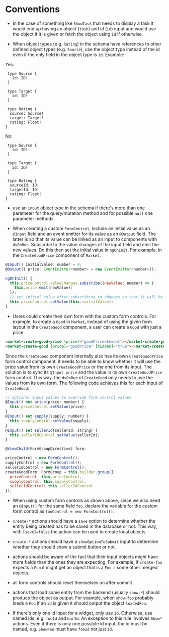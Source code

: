 Conventions
===========

- In the case of something like `ShowTask` that needs to display a task it would
  end up having an object (`task`) and id (`id`) input and would use the object
  if it is given or fetch the object using `id` if otherwise.

- When object types (e.g. `Rating`) in the schema have references to other
  defined object types (e.g. `Source`), use the object type instead of the id
  even if the only field in the object type is `id`. Example:

Yes:
```
 type Source {
   id: ID!
 }
 
 type Target {
   id: ID!
 }
 
 type Rating {
  source: Source!
  target: Target!
  rating: Float!
}
```
 No:
```
 type Source {
   id: ID!
 }
 
 type Target {
   id: ID!
 }
 
 type Rating {
  sourceId: ID!
  targetId: ID!
  rating: Float!
}
 ```

- use an `input` object type in the schema if there's more than one parameter
  for the query/mutation method and for possible `null` one parameter methods.

- When creating a custom `FormControl`, include an initial value as an `@Input`
  field and an event emitter for its value as an `@Output` field. The latter is
  so that its value can be linked as an input to components with `dvOnRun`.
  Subscribe to the value changes of the input field and emit the new values.
  Do this then set the initial value in `ngOnInit`. For example, in the
  `CreateGoodPrice` component of `Market`:
```javascript
@Input() initialValue: number = 0;
@Output() price: EventEmitter<number> = new EventEmitter<number>();

ngOnInit() {
  this.priceControl.valueChanges.subscribe((newValue: number) => {
    this.price.emit(newValue);
  });
  // set initial value after subscribing to changes so that it will be emitted
  this.priceControl.setValue(this.initialValue);
}
```

- Users could create their own form with the custom form controls. For example,
  to create a `Good` in `Market`, instead of using the given form layout in the
  `CreateGood` component, a user can create a `Good` with just a price:
```html
<market-create-good-price (price)="goodPrice=$event"></market-create-good-price>
<market-create-good [price]="goodPrice" [hidden]="true"></market-create-good>
```
Since the `CreateGood` component internally also has its own `CreateGoodPrice`
form control component, it needs to be able to know whether it will use the
price value from its own `CreateGoodPrice` or the one from its input. The
solution is to sync its `@Input price` and the value in its own
`CreateGoodPrice` form control. This way, the `dvOnRun` of `CreateGood` only
needs to use the values from its own form. The following code achieves this for
each input of `CreateGood`:
```javascript
// optional input values to override form control values
@Input() set price(price: number) {
  this.priceControl.setValue(price);
}
@Input() set supply(supply: number) {
  this.supplyControl.setValue(supply);
}
@Input() set sellerId(sellerId: string) {
  this.sellerIdControl.setValue(sellerId);
}

@ViewChild(FormGroupDirective) form;

priceControl = new FormControl();
supplyControl = new FormControl();
sellerIdControl = new FormControl();
createGoodForm: FormGroup = this.builder.group({
  priceControl: this.priceControl,
  supplyControl: this.supplyControl,
  sellerIdControl: this.sellerIdControl
});
```

- When using custom form controls as shown above, since we also need an
  `@Input()` for the same field `foo`, declare the variable for the custom form
  control as `fooControl = new FormControl()`.

- `create-*` actions should have a `save` option to determine whether the
  entity being created has to be saved in the database or not. This way, with
  `[save]=false` the action can be used to create local objects.

- `create-*` actions should have a `showOptionToSubmit` input to determine
  whether they should show a submit button or not.

- actions should be aware of the fact that their input objects might have more
  fields than the ones they are expecting. For example, if `create-foo`
  expects a `Foo` it might get an object that is a `Foo` + some other
  merged objects.

- all form controls should reset themselves on after commit

- actions that load some entity from the backend (usually `show-*`) should
  produce the object as output. For example, when `show-foo` probably loads a
  `Foo` if an `id` is given it should output the object `loadedFoo`.

- If there's only one id input for a widget, only use `id`. Otherwise, use named ids, e.g. `fooId` and `barId`. An exception to this rule involves `Show*` 
actions. Even if there is only one possible id input, the id must be named, e.g. `ShowFoo` must have `fooId` not just `id`.
